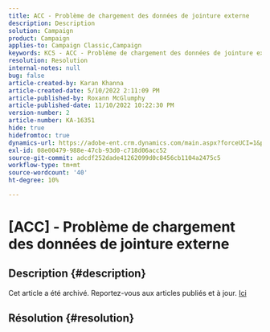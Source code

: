 ```yaml
---
title: ACC - Problème de chargement des données de jointure externe
description: Description
solution: Campaign
product: Campaign
applies-to: Campaign Classic,Campaign
keywords: KCS - ACC - Problème de chargement des données de jointure externe
resolution: Resolution
internal-notes: null
bug: false
article-created-by: Karan Khanna
article-created-date: 5/10/2022 2:11:09 PM
article-published-by: Roxann McGlumphy
article-published-date: 11/10/2022 10:22:30 PM
version-number: 2
article-number: KA-16351
hide: true
hidefromtoc: true
dynamics-url: https://adobe-ent.crm.dynamics.com/main.aspx?forceUCI=1&pagetype=entityrecord&etn=knowledgearticle&id=8f266a08-6bd0-ec11-a7b5-00224809c556
exl-id: 08e00479-988e-47cb-93d0-c718d06acc52
source-git-commit: adcdf252dade41262099d0c8456cb1104a2475c5
workflow-type: tm+mt
source-wordcount: '40'
ht-degree: 10%

---
```


# [ACC] - Problème de chargement des données de jointure externe

## Description {#description}

Cet article a été archivé. Reportez-vous aux articles publiés et à jour. [Ici](https://experienceleague.adobe.com/search.html#sort=relevancy)

## Résolution {#resolution}
